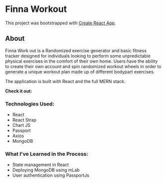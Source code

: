 # Finna Workout
This project was bootstrapped with [Create React App](https://github.com/facebook/create-react-app).

## About

Finna Work out is a Randomized exercise generator and basic fitness tracker designed for individuals looking to perform some unpredictable physical exercises in the comfort of their own home. Users have the ability to create their own account and spin randomized workout wheels in order to generate a unique workout plan made up of different bodypart exercises.

The application is built with React and the full MERN stack.


**Check it out:** 
### Technologies Used:
* React
* React Strap
* Chart JS
* Passport
* Axios
* MongoDB

### What I've Learned in the Process:
* State management in React
* Deploying MongoDB using mLab
* User authentication using PassportJs 

